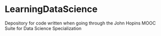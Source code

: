 LearningDataScience
===================

Depository for code written when going through the John Hopins MOOC Suite for Data Science Specialization
